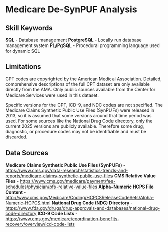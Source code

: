 # Medicare De-SynPUF Analysis

## Skill Keywords

**SQL** - Database management
**PostgreSQL** - Locally run database management system
**PL/PgSQL** - Procedural programming language used for dynamic SQL

## Limitations

CPT codes are copyrighted by the American Medical Association. Detailed, comprehensive descriptions of the full CPT dataset are only available directly from the AMA. Only public sources available from the Center for Medicare Services were used in this dataset.

Specific versions for the CPT, ICD-9, and NDC codes are not specified. The Medicare Claims Synthetic Public Use Files (SynPUFs) were released in 2013, so it is assumed that some versions around that time period was used. For some sources like the National Drug Code directory, only the current 2025 versions are publicly available. Therefore some drug, diagnostic, or procedure codes may not be identifiable and must be discarded.

## Data Sources
	
**Medicare Claims Synthetic Public Use Files (SynPUFs)** - https://www.cms.gov/data-research/statistics-trends-and-reports/medicare-claims-synthetic-public-use-files
**CMS Relative Value Files** - https://www.cms.gov/medicare/payment/fee-schedules/physician/pfs-relative-value-files
**Alpha-Numeric HCPS File Content** - http://www.cms.gov/Medicare/Coding/HCPCSReleaseCodeSets/Alpha-Numeric-HCPCS.html
**National Drug Code (NDC) Directory** - https://www.fda.gov/drugs/drug-approvals-and-databases/national-drug-code-directory
**ICD-9 Code Lists** - https://www.cms.gov/medicare/coordination-benefits-recovery/overview/icd-code-lists